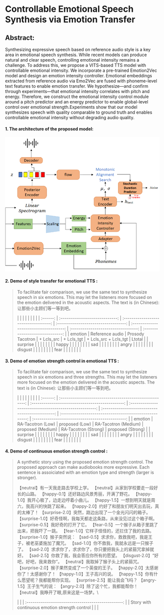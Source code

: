 # Controllable Emotional Speech Synthesis via Emotion Transfer

## Abstract:

Synthesizing expressive speech based on reference audio style is a key area in emotional speech synthesis. While recent models can produce natural and clear speech, controlling emotional intensity remains a challenge. To address this, we propose a VITS-based TTS model with controllable emotional intensity. We incorporate a pre-trained Emotion2Vec model and design an emotion intensity controller. Emotional embeddings extracted from reference audio via Emo2Vec are fused with phoneme-level text features to enable emotion transfer. We hypothesize—and confirm through experiments—that emotional intensity correlates with pitch and energy. Therefore, we construct the emotional intensity control module around a pitch predictor and an energy predictor to enable global-level control over emotional strength.Experiments show that our model synthesizes speech with quality comparable to ground truth and enables controllable emotional intensity without degrading audio quality.

#### 1. The architecture of the proposed model:

![arch](../assets/CETTS/Training.jpg)

#### 2. Demo of style transfer for emotional TTS :

> To facilitate fair comparison, we use the same text to synthesize speech in six emotions. This may let the listeners more focused on the emotion delivered in the acoustic aspects. The text is (in Chinese): 让那些小主顾们等一等到吧。
> 
> |          |                                 |                                       |                                       |                                         |                                      |                                  |
| :------: | :-----------------------------: | :-----------------------------------: | :-----------------------------------: | :-------------------------------------: | :----------------------------------: | :------------------------------: |
|  emotion |         Reference audio         |            Prosody Tacotron           |              + Lcls\_src              |               + Lcls\_tgt               |        + Lcls\_src + Lcls\_tgt       |              Ltotal              |
| surprise | [](samples/original/210498.wav) | [](samples/refnet/101020-21-Mref.wav) | [](samples/nodencl/101020-21-Mnd.wav) | [](samples/noencl/101020-21-noencl.wav) | [](samples/nogram/101020-21-Mng.wav) | [](samples/gram/101020-21-M.wav) |
|   happy  | [](samples/original/220184.wav) | [](samples/refnet/101020-22-Mref.wav) | [](samples/nodencl/101020-22-Mnd.wav) | [](samples/noencl/101020-22-noencl.wav) | [](samples/nogram/101020-22-Mng.wav) | [](samples/gram/101020-22-M.wav) |
|    sad   | [](samples/original/230233.wav) | [](samples/refnet/101020-23-Mref.wav) | [](samples/nodencl/101020-23-Mnd.wav) | [](samples/noencl/101020-23-noencl.wav) | [](samples/nogram/101020-23-Mng.wav) | [](samples/gram/101020-23-M.wav) |
|   angry  | [](samples/original/240639.wav) | [](samples/refnet/101020-24-Mref.wav) | [](samples/nodencl/101020-24-Mnd.wav) | [](samples/noencl/101020-24-noencl.wav) | [](samples/nogram/101020-24-Mng.wav) | [](samples/gram/101020-24-M.wav) |
|  disgust | [](samples/original/250564.wav) | [](samples/refnet/101020-25-Mref.wav) | [](samples/nodencl/101020-25-Mnd.wav) | [](samples/noencl/101020-25-noencl.wav) | [](samples/nogram/101020-25-Mng.wav) | [](samples/gram/101020-25-M.wav) |
|   fear   | [](samples/original/260554.wav) | [](samples/refnet/101020-26-Mref.wav) | [](samples/nodencl/101020-26-Mnd.wav) | [](samples/noencl/101020-26-noencl.wav) | [](samples/nogram/101020-26-Mng.wav) | [](samples/gram/101020-26-M.wav) |
> 
> 

#### 3. Demo of emotion strength control in emotional TTS :

> To facilitate fair comparison, we use the same text to synthesize speech in six emotions and three strengths. This may let the listeners more focused on the emotion delivered in the acoustic aspects. The text is (in Chinese): 让那些小主顾们等一等到吧。
> 
> |          |                                                          |                                                   |                                                          |                                                   |                                                          |                                                   |
| :------: | :------------------------------------------------------: | :-----------------------------------------------: | :------------------------------------------------------: | :-----------------------------------------------: | :------------------------------------------------------: | :-----------------------------------------------: |
|  emotion |                     RA-Tacotron (Low)                    |                   proposed (Low)                  |                   RA-Tacotron (Medium)                   |                 proposed (Medium)                 |                   RA-Tacotron (Strong)                   |                 proposed (Strong)                 |
| surprise | [](samples/strength_control/ra/101020-surprise-L-ra.wav) | [](samples/strength_control/o3_3/101020-21-L.wav) | [](samples/strength_control/ra/101020-surprise-M-ra.wav) | [](samples/strength_control/o3_3/101020-21-M.wav) | [](samples/strength_control/ra/101020-surprise-H-ra.wav) | [](samples/strength_control/o3_3/101020-21-H.wav) |
|   happy  |   [](samples/strength_control/ra/101020-happy-L-ra.wav)  | [](samples/strength_control/o3_3/101020-22-L.wav) |   [](samples/strength_control/ra/101020-happy-M-ra.wav)  | [](samples/strength_control/o3_3/101020-22-M.wav) |   [](samples/strength_control/ra/101020-happy-H-ra.wav)  | [](samples/strength_control/o3_3/101020-22-H.wav) |
|    sad   |    [](samples/strength_control/ra/101020-sad-L-ra.wav)   | [](samples/strength_control/o3_3/101020-23-L.wav) |    [](samples/strength_control/ra/101020-sad-M-ra.wav)   | [](samples/strength_control/o3_3/101020-23-M.wav) |    [](samples/strength_control/ra/101020-sad-H-ra.wav)   | [](samples/strength_control/o3_3/101020-23-H.wav) |
|   angry  |   [](samples/strength_control/ra/101020-angry-L-ra.wav)  | [](samples/strength_control/o3_3/101020-24-L.wav) |   [](samples/strength_control/ra/101020-angry-M-ra.wav)  | [](samples/strength_control/o3_3/101020-24-M.wav) |   [](samples/strength_control/ra/101020-angry-H-ra.wav)  | [](samples/strength_control/o3_3/101020-24-H.wav) |
|  disgust |  [](samples/strength_control/ra/101020-disgust-L-ra.wav) | [](samples/strength_control/o3_3/101020-25-L.wav) |  [](samples/strength_control/ra/101020-disgust-M-ra.wav) | [](samples/strength_control/o3_3/101020-25-M.wav) |  [](samples/strength_control/ra/101020-disgust-H-ra.wav) | [](samples/strength_control/o3_3/101020-25-H.wav) |
|   fear   |   [](samples/strength_control/ra/101020-fear-L-ra.wav)   | [](samples/strength_control/o3_3/101020-26-L.wav) |   [](samples/strength_control/ra/101020-fear-M-ra.wav)   | [](samples/strength_control/o3_3/101020-26-M.wav) |   [](samples/strength_control/ra/101020-fear-H-ra.wav)   | [](samples/strength_control/o3_3/101020-26-H.wav) |
> 
> 

#### 4. Demo of continuous emotion strength control :

> A synthetic story using the proposed emotion strength control. The proposed approach can make audiobooks more expressive. Each sentence is assoiciated with an emotion type and strength (larger is stronger).
> 
> 【neutral】有一天我走路去学校上学。
> 【neutral】从家到学校要走一段好长的山路。
> 【happy-0.1】还好路边风景秀丽，开满了野花。
> 【happy-1.0】我开心极了，边走边哼着小曲儿。
> 【happy-1.5】一想到明天就是周六，我高兴的快跳了起来。
> 【happy-2.0】约好了和朋友们明天出去玩，真的太棒了！
> 【surprise-2.0】突然，路边出现了一个金光闪闪的箱子。
> 【surprise-1.0】好奇怪啊，我每天都走这条路，从来没见过这个箱子啊。
> 【surprise-0.5】我好奇的打开了它。
> 【fear-0.5】一个猴子从箱子里跳了出来，把我吓了一跳。
> 【fear-1.0】它样子怪怪的，还拦住了我的去路。
> 【surprise-1.0】猴子突然说：
> 【sad-0.5】求求你，救救我吧，我是王子，被老巫婆施加了魔咒。
> 【sad-1.0】你不救我，我就永远是一只猴子了。
> 【sad-2.0】求求你了，求求你了，你只要把我头上的紧箍咒拿掉就好。
> 【sad-2.5】你救了我，我会答应你所有的愿望。
> 【disgust-2.0】“好吧，好吧，我来救你”。
> 【neutral】我取掉了猴子头上的紧箍咒。
> 【surprise-2.0】猴子果然变成了一个英俊的王子。
> 【happy-2.0】太感谢你了！太感谢你了！
> 【happy-1.0】王子高兴的说。
> 【happy-1.5】你有什么愿望呢？我都能帮你实现。
> 【surprise-2.5】能让我会飞吗？
> 【angry-1.5】王子生气的说：
> 【angry-2.0】除了这个忙，我都能帮你！
> 【neutral】我睁开了眼,原来这是一场梦。\
> 
> |                                                     |
| :-------------------------------------------------: |
|    Story with continuous emotion strength control   |
| [](samples/story_wavernn_nosile_2/newstory_all.wav) |

> 
> 

